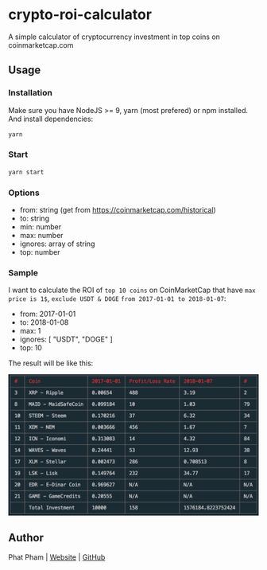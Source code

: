 # crypto-roi-calculator
A simple calculator of cryptocurrency investment in top coins on coinmarketcap.com

## Usage

### Installation
Make sure you have NodeJS >= 9, yarn (most prefered) or npm installed. And install dependencies:

```bash
yarn
```

### Start

```bash
yarn start
```

### Options

- from: string (get from https://coinmarketcap.com/historical)
- to: string
- min: number
- max: number
- ignores: array of string
- top: number

### Sample

I want to calculate the ROI of `top 10 coins` on CoinMarketCap that have `max price is 1$`, `exclude USDT & DOGE` `from 2017-01-01 to 2018-01-07`:

- from: 2017-01-01
- to: 2018-01-08
- max: 1
- ignores: [ "USDT", "DOGE" ]
- top: 10

The result will be like this:

<div style="text-align: center;">
  <img src="./images/20170101-20180107-0-1-USDT,DOGE-10.png">
</div>

## Author

Phat Pham | [Website](https://onroads.xyz) | [GitHub](https://github.com/phatpham9)
